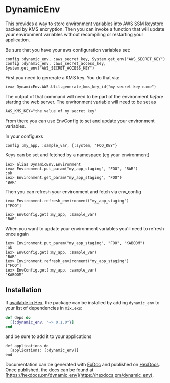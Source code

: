 # DynamicEnv

This provides a way to store environment variables into AWS SSM keystore
backed by KMS encryption. Then you can invoke a function that will update
your environment variables without recompiling or restarting your application.

Be sure that you have your aws configuration variables set: 

```
config :dynamic_env, :aws_secret_key, System.get_env("AWS_SECRET_KEY")
config :dynamic_env, :aws_secret_access_key, System.get_env("AWS_SECRET_ACCESS_KEY")
```

First you need to generate a KMS key. You do that via:

```
iex> DynamicEnv.AWS.Util.generate_kms_key_id("my secret key name")
```

The output of that command will need to be part of the environment *before*
starting the web server. The environment variable will need to be set as

```
AWS_KMS_KEY="the value of my secret key"
```

From there you can use EnvConfig to set and update your environment
variables.

In your config.exs

```
config :my_app, :sample_var, {:system, "FOO_KEY"}
```

Keys can be set and fetched by a namespace (eg your environment)

```
iex> alias DynamicEnv.Environment
iex> Environment.put_param("my_app_staging", "FOO", "BAR")
:ok
iex> Environment.get_param("my_app_staging", "FOO")
"BAR"
```

Then you can refresh your environment and fetch via env_config

```
iex> Environment.refresh_environment("my_app_staging")
["FOO"]

iex> EnvConfig.get(:my_app, :sample_var)
"BAR"
```

When you want to update your environment variables you'll need 
to refresh once again

```
iex> Environment.put_param("my_app_staging", "FOO", "KABOOM")
:ok
iex> EnvConfig.get(:my_app, :sample_var)
"BAR"
iex> Environment.refresh_environment("my_app_staging")
["FOO"]
iex> EnvConfig.get(:my_app, :sample_var)
"KABOOM"
```

## Installation

If [available in Hex](https://hex.pm/docs/publish), the package can be installed
by adding `dynamic_env` to your list of dependencies in `mix.exs`:

```elixir
def deps do
  [{:dynamic_env, "~> 0.1.0"}]
end
```

and be sure to add it to your applications

```
def applications do
  [applications: [:dynamic_env]]
end
```

Documentation can be generated with [ExDoc](https://github.com/elixir-lang/ex_doc)
and published on [HexDocs](https://hexdocs.pm). Once published, the docs can
be found at [https://hexdocs.pm/dynamic_env](https://hexdocs.pm/dynamic_env).

